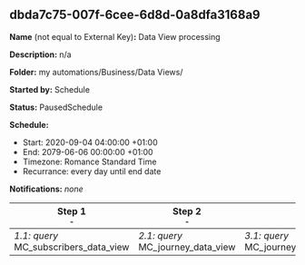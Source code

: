 ## dbda7c75-007f-6cee-6d8d-0a8dfa3168a9

**Name** (not equal to External Key)**:** Data View processing

**Description:** n/a

**Folder:** my automations/Business/Data Views/

**Started by:** Schedule

**Status:** PausedSchedule

**Schedule:**

* Start: 2020-09-04 04:00:00 +01:00
* End: 2079-06-06 00:00:00 +01:00
* Timezone: Romance Standard Time
* Recurrance: every day until end date

**Notifications:** _none_


| Step 1<br>_<small>-</small>_ | Step 2<br>_<small>-</small>_ | Step 3<br>_<small>-</small>_ | Step 4<br>_<small>-</small>_ | Step 5<br>_<small>-</small>_ | Step 6<br>_<small>-</small>_ | Step 7<br>_<small>-</small>_ | Step 8<br>_<small>-</small>_ | Step 9<br>_<small>-</small>_ |
| --- | --- | --- | --- | --- | --- | --- | --- | --- |
| _1.1: query_<br>MC_subscribers_data_view | _2.1: query_<br>MC_journey_data_view | _3.1: query_<br>MC_journey_activity_data_view | _4.1: query_<br>MC_sent_data_view | _5.1: query_<br>MC_job_data_view | _6.1: query_<br>MC_open_data_view | _7.1: query_<br>MC_click_data_view | _8.1: query_<br>MC_complaint_data_view | _9.1: query_<br>MC_bounce_data_view |
